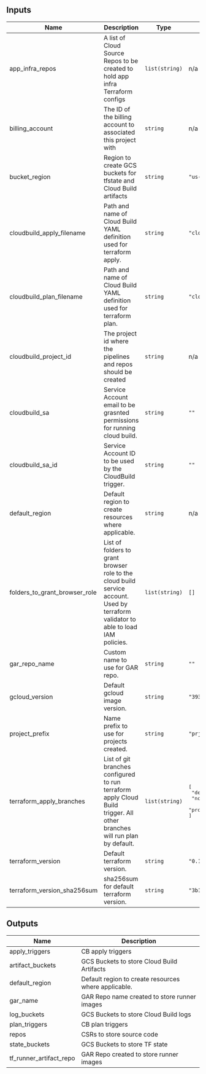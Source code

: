<!-- BEGINNING OF PRE-COMMIT-TERRAFORM DOCS HOOK -->
## Inputs

| Name | Description | Type | Default | Required |
|------|-------------|------|---------|:--------:|
| app\_infra\_repos | A list of Cloud Source Repos to be created to hold app infra Terraform configs | `list(string)` | n/a | yes |
| billing\_account | The ID of the billing account to associated this project with | `string` | n/a | yes |
| bucket\_region | Region to create GCS buckets for tfstate and Cloud Build artifacts | `string` | `"us-central1"` | no |
| cloudbuild\_apply\_filename | Path and name of Cloud Build YAML definition used for terraform apply. | `string` | `"cloudbuild-tf-apply.yaml"` | no |
| cloudbuild\_plan\_filename | Path and name of Cloud Build YAML definition used for terraform plan. | `string` | `"cloudbuild-tf-plan.yaml"` | no |
| cloudbuild\_project\_id | The project id where the pipelines and repos should be created | `string` | n/a | yes |
| cloudbuild\_sa | Service Account email to be grasnted permissions for running cloud build. | `string` | `""` | no |
| cloudbuild\_sa\_id | Service Account ID to be used by the CloudBuild trigger. | `string` | `""` | no |
| default\_region | Default region to create resources where applicable. | `string` | n/a | yes |
| folders\_to\_grant\_browser\_role | List of folders to grant browser role to the cloud build service account. Used by terraform validator to able to load IAM policies. | `list(string)` | `[]` | no |
| gar\_repo\_name | Custom name to use for GAR repo. | `string` | `""` | no |
| gcloud\_version | Default gcloud image version. | `string` | `"393.0.0-slim"` | no |
| project\_prefix | Name prefix to use for projects created. | `string` | `"prj"` | no |
| terraform\_apply\_branches | List of git branches configured to run terraform apply Cloud Build trigger. All other branches will run plan by default. | `list(string)` | <pre>[<br>  "development",<br>  "non-production",<br>  "production"<br>]</pre> | no |
| terraform\_version | Default terraform version. | `string` | `"0.15.5"` | no |
| terraform\_version\_sha256sum | sha256sum for default terraform version. | `string` | `"3b144499e08c245a8039027eb2b84c0495e119f57d79e8fb605864bb48897a7d"` | no |

## Outputs

| Name | Description |
|------|-------------|
| apply\_triggers | CB apply triggers |
| artifact\_buckets | GCS Buckets to store Cloud Build Artifacts |
| default\_region | Default region to create resources where applicable. |
| gar\_name | GAR Repo name created to store runner images |
| log\_buckets | GCS Buckets to store Cloud Build logs |
| plan\_triggers | CB plan triggers |
| repos | CSRs to store source code |
| state\_buckets | GCS Buckets to store TF state |
| tf\_runner\_artifact\_repo | GAR Repo created to store runner images |

<!-- END OF PRE-COMMIT-TERRAFORM DOCS HOOK -->
